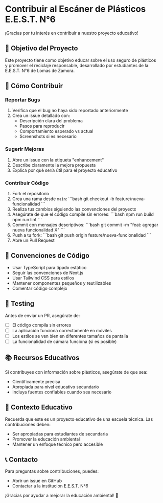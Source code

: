# Contribuir al Escáner de Plásticos E.E.S.T. N°6

¡Gracias por tu interés en contribuir a nuestro proyecto educativo! 

## 🎯 Objetivo del Proyecto

Este proyecto tiene como objetivo educar sobre el uso seguro de plásticos y promover el reciclaje responsable, desarrollado por estudiantes de la E.E.S.T. N°6 de Lomas de Zamora.

## 🤝 Cómo Contribuir

### Reportar Bugs

1. Verifica que el bug no haya sido reportado anteriormente
2. Crea un issue detallado con:
   - Descripción clara del problema
   - Pasos para reproducir
   - Comportamiento esperado vs actual
   - Screenshots si es necesario

### Sugerir Mejoras

1. Abre un issue con la etiqueta "enhancement"
2. Describe claramente la mejora propuesta
3. Explica por qué sería útil para el proyecto educativo

### Contribuir Código

1. Fork el repositorio
2. Crea una rama desde `main`:
   \`\`\`bash
   git checkout -b feature/nueva-funcionalidad
   \`\`\`
3. Realiza tus cambios siguiendo las convenciones del proyecto
4. Asegúrate de que el código compile sin errores:
   \`\`\`bash
   npm run build
   npm run lint
   \`\`\`
5. Commit con mensajes descriptivos:
   \`\`\`bash
   git commit -m "feat: agregar nueva funcionalidad X"
   \`\`\`
6. Push a tu fork:
   \`\`\`bash
   git push origin feature/nueva-funcionalidad
   \`\`\`
7. Abre un Pull Request

## 📝 Convenciones de Código

- Usar TypeScript para tipado estático
- Seguir las convenciones de Next.js
- Usar Tailwind CSS para estilos
- Mantener componentes pequeños y reutilizables
- Comentar código complejo

## 🧪 Testing

Antes de enviar un PR, asegúrate de:
- [ ] El código compila sin errores
- [ ] La aplicación funciona correctamente en móviles
- [ ] Los estilos se ven bien en diferentes tamaños de pantalla
- [ ] La funcionalidad de cámara funciona (si es posible)

## 📚 Recursos Educativos

Si contribuyes con información sobre plásticos, asegúrate de que sea:
- Científicamente precisa
- Apropiada para nivel educativo secundario
- Incluya fuentes confiables cuando sea necesario

## 🏫 Contexto Educativo

Recuerda que este es un proyecto educativo de una escuela técnica. Las contribuciones deben:
- Ser apropiadas para estudiantes de secundaria
- Promover la educación ambiental
- Mantener un enfoque técnico pero accesible

## 📞 Contacto

Para preguntas sobre contribuciones, puedes:
- Abrir un issue en GitHub
- Contactar a la institución E.E.S.T. N°6

¡Gracias por ayudar a mejorar la educación ambiental! 🌱
